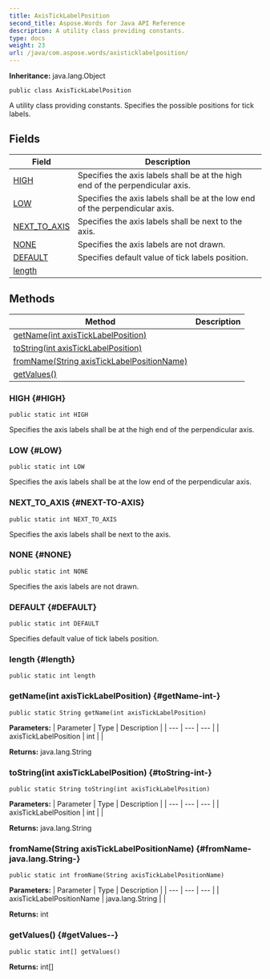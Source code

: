 ```yaml
---
title: AxisTickLabelPosition
second_title: Aspose.Words for Java API Reference
description: A utility class providing constants.
type: docs
weight: 23
url: /java/com.aspose.words/axisticklabelposition/
---
```


**Inheritance:**
java.lang.Object
```
public class AxisTickLabelPosition
```

A utility class providing constants. Specifies the possible positions for tick labels.
## Fields

| Field | Description |
| --- | --- |
| [HIGH](#HIGH) | Specifies the axis labels shall be at the high end of the perpendicular axis. |
| [LOW](#LOW) | Specifies the axis labels shall be at the low end of the perpendicular axis. |
| [NEXT_TO_AXIS](#NEXT-TO-AXIS) | Specifies the axis labels shall be next to the axis. |
| [NONE](#NONE) | Specifies the axis labels are not drawn. |
| [DEFAULT](#DEFAULT) | Specifies default value of tick labels position. |
| [length](#length) |  |
## Methods

| Method | Description |
| --- | --- |
| [getName(int axisTickLabelPosition)](#getName-int-) |  |
| [toString(int axisTickLabelPosition)](#toString-int-) |  |
| [fromName(String axisTickLabelPositionName)](#fromName-java.lang.String-) |  |
| [getValues()](#getValues--) |  |
### HIGH {#HIGH}
```
public static int HIGH
```


Specifies the axis labels shall be at the high end of the perpendicular axis.

### LOW {#LOW}
```
public static int LOW
```


Specifies the axis labels shall be at the low end of the perpendicular axis.

### NEXT_TO_AXIS {#NEXT-TO-AXIS}
```
public static int NEXT_TO_AXIS
```


Specifies the axis labels shall be next to the axis.

### NONE {#NONE}
```
public static int NONE
```


Specifies the axis labels are not drawn.

### DEFAULT {#DEFAULT}
```
public static int DEFAULT
```


Specifies default value of tick labels position.

### length {#length}
```
public static int length
```


### getName(int axisTickLabelPosition) {#getName-int-}
```
public static String getName(int axisTickLabelPosition)
```




**Parameters:**
| Parameter | Type | Description |
| --- | --- | --- |
| axisTickLabelPosition | int |  |

**Returns:**
java.lang.String
### toString(int axisTickLabelPosition) {#toString-int-}
```
public static String toString(int axisTickLabelPosition)
```




**Parameters:**
| Parameter | Type | Description |
| --- | --- | --- |
| axisTickLabelPosition | int |  |

**Returns:**
java.lang.String
### fromName(String axisTickLabelPositionName) {#fromName-java.lang.String-}
```
public static int fromName(String axisTickLabelPositionName)
```




**Parameters:**
| Parameter | Type | Description |
| --- | --- | --- |
| axisTickLabelPositionName | java.lang.String |  |

**Returns:**
int
### getValues() {#getValues--}
```
public static int[] getValues()
```




**Returns:**
int[]
